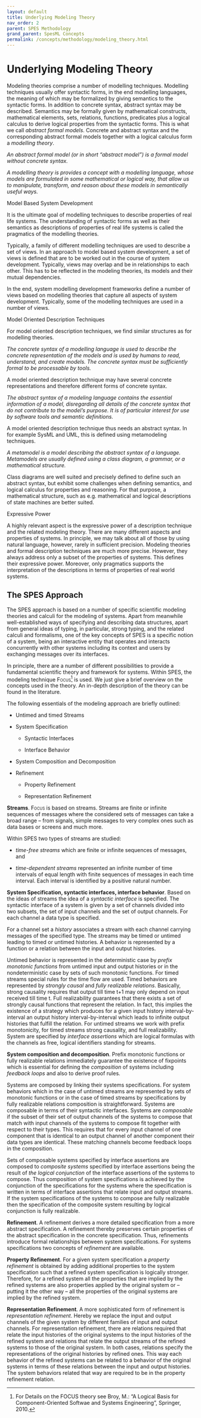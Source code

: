 ```yaml
---
layout: default
title: Underlying Modeling Theory
nav_order: 2
parent: SPES Methodology
grand_parent: SpesML Concepts
permalink: /concepts/methodology/modeling_theory.html
---
```

# Underlying Modeling Theory

Modeling theories comprise a number of modelling techniques. Modelling
techniques usually offer syntactic forms, in the end modelling
languages, the meaning of which may be formalized by giving semantics to
the syntactic forms. In addition to concrete syntax, abstract syntax may
be described. Semantics may be formally given by mathematical
constructs, mathematical elements, sets, relations, functions,
predicates plus a logical calculus to derive logical properties from the
syntactic forms. This is what we call *abstract formal models*. Concrete
and abstract syntax and the corresponding abstract formal models
together with a logical calculus form a *modelling theory*.

*An abstract formal model (or in short “abstract model”) is a formal
model without concrete syntax.*

*A modelling theory is provides a concept with a modelling language,
whose models are formulated in some mathematical or logical way, that
allow us to manipulate, transform, and reason about these models in
semantically useful ways.*

Model Based System Development

It is the ultimate goal of modelling techniques to describe properties
of real life systems. The understanding of syntactic forms as well as
their semantics as descriptions of properties of real life systems is
called the pragmatics of the modelling theories.

Typically, a family of different modelling techniques are used to
describe a set of views. In an approach to model based system
development, a set of views is defined that are to be worked out in the
course of system development. Typically, views may overlap and be in
relationships to each other. This has to be reflected in the modeling
theories, its models and their mutual dependencies.

In the end, system modelling development frameworks define a number of
views based on modelling theories that capture all aspects of system
development. Typically, some of the modelling techniques are used in a
number of views.

Model Oriented Description Techniques

For model oriented description techniques, we find similar structures as
for modelling theories.

*The concrete syntax of a modelling language is used to describe the
concrete representation of the models and is used by humans to read,
understand, and create models. The concrete syntax must be sufficiently
formal to be processable by tools.*

A model oriented description technique may have several concrete
representations and therefore different forms of concrete syntax.

*The abstract syntax of a modeling language contains the essential
information of a model, disregarding all details of the concrete syntax
that do not contribute to the model’s purpose. It is of particular
interest for use by software tools and semantic definitions.*

A model oriented description technique thus needs an abstract syntax. In
for example SysML and UML, this is defined using metamodeling
techniques.

*A metamodel is a model describing the abstract syntax of a language.
Metamodels are usually defined using a class diagram, a grammar, or a
mathematical structure.*

Class diagrams are well suited and precisely defined to define such an
abstract syntax, but exhibit some challenges when defining semantics,
and logical calculus for properties and reasoning. For that purpose, a
mathematical structure, such as e.g. mathematical and logical
descriptions of state machines are better suited.

Expressive Power

A highly relevant aspect is the expressive power of a description
technique and the related modeling theory. There are many different
aspects and properties of systems. In principle, we may talk about all
of those by using natural language, however, rarely in sufficient
precision. Modeling theories and formal description techniques are much
more precise. However, they always address only a subset of the
properties of systems. This defines their expressive power. Moreover,
only pragmatics supports the interpretation of the descriptions in terms
of properties of real world systems.

## The SPES Approach

The SPES approach is based on a number of specific scientific modeling
theories and calculi for the modeling of systems. Apart from meanwhile
well-established ways of specifying and describing data structures,
apart from general ideas of typing, in particular, strong typing, and
the related calculi and formalisms, one of the key concepts of SPES is a
specific notion of a system, being an interactive entity that operates
and interacts concurrently with other systems including its context and
users by exchanging messages over its interfaces.

In principle, there are a number of different possibilities to provide a
fundamental scientific theory and framework for systems. Within SPES,
the modeling technique <span class="smallcaps">Focus</span>[^1] is used.
We just give a brief overview on the concepts used in the theory. An
in-depth description of the theory can be found in the literature.

The following essentials of the modeling approach are briefly outlined:

-   Untimed and timed Streams

-   System Specification

    -   Syntactic Interfaces

    -   Interface Behavior

-   System Composition and Decomposition

-   Refinement

    -   Property Refinement

    -   Representation Refinement

**Streams**<span class="smallcaps">. Focus</span> is based on streams.
Streams are finite or infinite sequences of messages where the
considered sets of messages can take a broad range – from signals,
simple messages to very complex ones such as data bases or screens and
much more.

Within SPES two types of streams are studied:

-   *time-free streams* which are finite or infinite sequences of
    messages, and

-   *time-dependent streams* represented an infinite number of time
    intervals of equal length with finite sequences of messages in each
    time interval. Each interval is identified by a positive natural
    number.

**System Specification, syntactic interfaces, interface behavior**.
Based on the ideas of streams the idea of a *syntactic interface* is
specified. The syntactic interface of a system is given by a set of
channels divided into two subsets, the set of input channels and the set
of output channels. For each channel a data type is specified.

For a channel set a *history* associates a stream with each channel
carrying messages of the specified type. The streams may be timed or
untimed leading to timed or untimed histories. A behavior is represented
by a function or a relation between the input and output histories.

Untimed behavior is represented in the deterministic case by *prefix
monotonic functions* from untimed input and output histories or in the
nondeterministic case by sets of such monotonic functions. For timed
streams special rules for the time flow are used. Timed behaviors are
represented by *strongly causal* and *fully realizable relations*.
Basically, strong causality requires that output till time t+1 may only
depend on input received till time t. Full realizability guarantees that
there exists a set of strongly causal functions that represent the
relation. In fact, this implies the existence of a strategy which
produces for a given input history interval-by-interval an output
history interval-by-interval which leads to infinite output histories
that fulfill the relation. For untimed streams we work with prefix
monotonicity, for timed streams strong causality, and full
realizability. System are specified by *interface assertions* which are
logical formulas with the channels as free, logical identifiers standing
for streams.

**System composition and decomposition**. Prefix monotonic functions or
fully realizable relations immediately guarantee the existence of
fixpoints which is essential for defining the *composition* of systems
including *feedback loops* and also to derive proof rules.

Systems are composed by linking their systems specifications. For system
behaviors which in the case of untimed streams are represented by sets
of monotonic functions or in the case of timed streams by specifications
by fully realizable relations composition is straightforward. Systems
are composable in terms of their syntactic interfaces. Systems are
*composable* if the subset of their set of output channels of the
systems to compose that match with input channels of the systems to
compose fit together with respect to their types. This requires that for
every input channel of one component that is identical to an output
channel of another component their data types are identical. These
matching channels become feedback loops in the composition.

Sets of composable systems specified by interface assertions are
composed to *composite systems* specified by interface assertions being
the result of *the logical conjunction* of the interface assertions of
the systems to compose. Thus composition of system specifications is
achieved by the conjunction of the specifications for the systems where
the specification is written in terms of interface assertions that
relate input and output streams. If the system specifications of the
systems to compose are fully realizable then the specification of the
composite system resulting by logical conjunction is fully realizable.

**Refinement**. A refinement derives a more detailed specification from
a more abstract specification. A refinement thereby preserves certain
properties of the abstract specification in the concrete specification.
Thus, refinements introduce formal relationships between system
specifications. For systems specifications two concepts of *refinement*
are available.

**Property Refinement**. For a given system specification a *property
refinement* is obtained by adding additional properties to the system
specification such that a refined system specification is logically
stronger. Therefore, for a refined system all the properties that are
implied by the refined systems are also properties applied by the
original system or – putting it the other way – all the properties of
the original systems are implied by the refined system.

**Representation Refinement**. A more sophisticated form of refinement
is *representation refinement*. Hereby we replace the input and output
channels of the given system by different families of input and output
channels. For representation refinement, there are relations required
that relate the input histories of the original systems to the input
histories of the refined system and relations that relate the output
streams of the refined systems to those of the original system. In both
cases, relations specify the representations of the original histories
by refined ones. This way each behavior of the refined systems can be
related to a behavior of the original systems in terms of these
relations between the input and output histories. The system behaviors
related that way are required to be in the property refinement relation.

[^1]: For Details on the FOCUS theory see Broy, M.: “A Logical Basis for
    Component-Oriented Softwae and Systems Engineering”, Springer, 2010.
